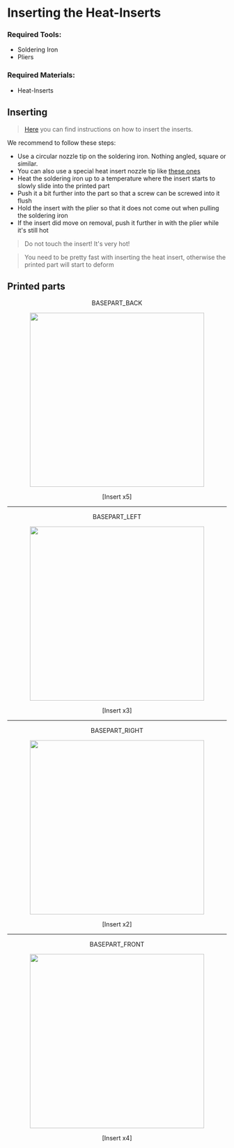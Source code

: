 # Inserting the Heat-Inserts

### Required Tools:
- Soldering Iron
- Pliers

### Required Materials:
- Heat-Inserts

## Inserting

>[Here](https://www.cnckitchen.com/blog/tipps-amp-tricks-fr-gewindeeinstze-im-3d-druck-3awey) you can find instructions on how to insert the inserts.

We recommend to follow these steps:

- Use a circular nozzle tip on the soldering iron. Nothing angled, square or similar.
- You can also use a special heat insert nozzle tip like [these ones](https://amzn.eu/d/bV6uYo2)
- Heat the soldering iron up to a temperature where the insert starts to slowly slide into the printed part
- Push it a bit further into the part so that a screw can be screwed into it flush
- Hold the insert with the plier so that it does not come out when pulling the soldering iron
- If the insert did move on removal, push it further in with the plier while it's still hot

> Do not touch the insert! It's very hot!

> You need to be pretty fast with inserting the heat insert, otherwise the printed part will start to deform

## Printed parts

<div align="center">

BASEPART_BACK

<img src="https://user-images.githubusercontent.com/35639879/227780293-9502d3bd-48ba-49a2-89d9-971f7417da00.png" width="400">

[Insert x5]
  
---

BASEPART_LEFT

<img src="https://user-images.githubusercontent.com/35639879/227780306-8dc072fe-a397-4d97-86d0-ee4b4e80ca5c.png" width="400">

[Insert x3]
  
---
  
BASEPART_RIGHT

<img src="https://user-images.githubusercontent.com/35639879/227780316-a13d2618-565f-482b-85fa-6512f8062ba8.png" width="400">

[Insert x2]
  
---
  
BASEPART_FRONT

<img src="https://user-images.githubusercontent.com/35639879/227780331-ca0f50c9-c110-4afe-a897-f37427a6b926.png" width="400">

[Insert x4]
  
</div>
